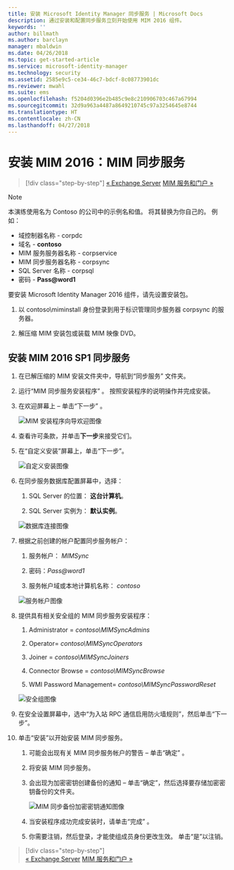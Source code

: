 ```yaml
---
title: 安装 Microsoft Identity Manager 同步服务 | Microsoft Docs
description: 通过安装和配置同步服务立刻开始使用 MIM 2016 组件。
keywords: ''
author: billmath
ms.author: barclayn
manager: mbaldwin
ms.date: 04/26/2018
ms.topic: get-started-article
ms.service: microsoft-identity-manager
ms.technology: security
ms.assetid: 2585e9c5-ce34-46c7-bdcf-8c08773901dc
ms.reviewer: mwahl
ms.suite: ems
ms.openlocfilehash: f5204d0396e2b485c9e8c210906703c467a67994
ms.sourcegitcommit: 32d9a963a4487a8649210745c97a3254645e8744
ms.translationtype: HT
ms.contentlocale: zh-CN
ms.lasthandoff: 04/27/2018
---
```

# <a name="install-mim-2016-mim-synchronization-service"></a>安装 MIM 2016：MIM 同步服务

>[!div class="step-by-step"]
[« Exchange Server](prepare-server-exchange.md)
[MIM 服务和门户 »](install-mim-service-portal.md)

> [!NOTE]
> 本演练使用名为 Contoso 的公司中的示例名和值。 将其替换为你自己的。 例如：
> - 域控制器名称 - corpdc
> - 域名 - **contoso**
> - MIM 服务服务器名称 - corpservice
> - MIM 同步服务器名称 - corpsync
> - SQL Server 名称 - corpsql
> - 密码 - **Pass@word1**

要安装 Microsoft Identity Manager 2016 组件，请先设置安装包。

1. 以 contoso\miminstall 身份登录到用于标识管理同步服务器 corpsync 的服务器。

2. 解压缩 MIM 安装包或装载 MIM 映像 DVD。

## <a name="install-mim-2016-sp1-synchronization-service"></a>安装 MIM 2016 SP1 同步服务

1. 在已解压缩的 MIM 安装文件夹中，导航到“同步服务”  文件夹。

2. 运行“MIM 同步服务安装程序” 。 按照安装程序的说明操作并完成安装。

3. 在欢迎屏幕上 – 单击“下一步” 。

    ![MIM 安装程序向导欢迎图像](media/MIM-Install1.png)

4. 查看许可条款，并单击**下一步**来接受它们。

5. 在“自定义安装”屏幕上，单击“下一步”。

    ![自定义安装图像](media/MIM-Install2.png)

6.  在同步服务数据库配置屏幕中，选择：

    1.  SQL Server 的位置： **这台计算机**。

    2.  SQL Server 实例为： **默认实例**。

    ![数据库连接图像](media/MIM-Install3.png)

7.  根据之前创建的帐户配置同步服务帐户：

    1.  服务帐户： *MIMSync*

    2.  密码：*Pass@word1*

    3.  服务帐户域或本地计算机名称： *contoso*

    ![服务帐户图像](media/MIM-Install4.png)

8.  提供具有相关安全组的 MIM 同步服务安装程序：

    1. Administrator = *contoso\MIMSyncAdmins*

    2. Operator= *contoso\MIMSyncOperators*

    3. Joiner = *contoso\MIMSyncJoiners*

    4. Connector Browse = *contoso\MIMSyncBrowse*

    5. WMI Password Management= *contoso\MIMSyncPasswordReset*

    ![安全组图像](media/MIM-Install5.png)

9. 在安全设置屏幕中，选中“为入站 RPC 通信启用防火墙规则”，然后单击“下一步”。

10. 单击“安装”以开始安装 MIM 同步服务。

    1. 可能会出现有关 MIM 同步服务帐户的警告 – 单击“确定” 。

    2. 将安装 MIM 同步服务。

    3. 会出现为加密密钥创建备份的通知 – 单击“确定”，然后选择要存储加密密钥备份的文件夹。

        ![MIM 同步备份加密密钥通知图像](media/MIM-Install7.png)

    4. 当安装程序成功完成安装时，请单击“完成” 。

    5. 你需要注销，然后登录，才能使组成员身份更改生效。 单击“是”以注销。

>[!div class="step-by-step"]  
[« Exchange Server](prepare-server-exchange.md)
[MIM 服务和门户 »](install-mim-service-portal.md)
